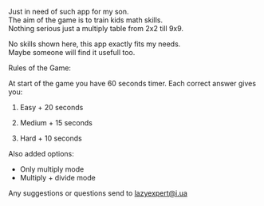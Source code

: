 Just in need of such app for my son.                        
The aim of the game is to train kids math skills.          
Nothing serious just a multiply table from 2x2 till 9x9.   
                                                                
No skills shown here, this app exactly fits my needs.      
Maybe someone will find it usefull too.                    

Rules of the Game:

At start of the game you have 60 seconds timer.
Each correct answer gives you:

1) Easy + 20 seconds

2) Medium + 15 seconds

3) Hard + 10 seconds

Also added options: 
- Only multiply mode
- Multiply + divide mode

Any suggestions or questions send to lazyexpert@i.ua
